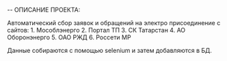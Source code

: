 -- ОПИСАНИЕ ПРОЕКТА:

Автоматический сбор заявок и обращений на электро присоединение с сайтов:
    1. Мособлэнерго
    2. Портал ТП
    3. СК Татарстан
    4. АО Оборонэнерго
    5. ОАО РЖД
    6. Россети МР

Данные собираются с помощью selenium и затем добавляются в БД.